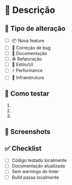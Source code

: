 # 📝 Descrição
<!-- Descreva brevemente suas alterações -->

## 🔄 Tipo de alteração
<!-- Marque o tipo adequado -->
- [ ] 📦 Nova feature
- [ ] 🐛 Correção de bug
- [ ] 📝 Documentação
- [ ] ♻️ Refatoração
- [ ] 💄 Estilo/UI
- [ ] ⚡ Performance
- [ ] 🔨 Infraestrutura

## 🧪 Como testar
<!-- Descreva os passos para testar suas alterações -->
1. 
2. 
3. 

## 📸 Screenshots
<!-- Se aplicável, adicione screenshots -->

## ✅ Checklist
- [ ] Código testado localmente
- [ ] Documentação atualizada
- [ ] Sem warnings do linter
- [ ] Build passa localmente 